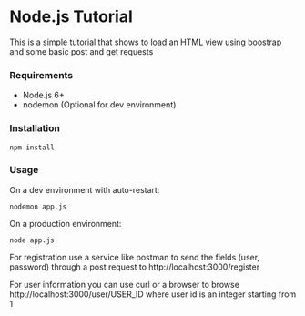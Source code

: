 # Node.js Tutorial #

This is a simple tutorial that shows to load an HTML view using boostrap and some basic post and get requests

### Requirements ###

* Node.js 6+
* nodemon (Optional for dev environment)

### Installation ###

    npm install

### Usage ###

On a dev environment with auto-restart:

    nodemon app.js

On a production environment:

    node app.js

For registration use a service like postman to send the fields (user, password) through a post request to http://localhost:3000/register

For user information you can use curl or a browser to browse http://localhost:3000/user/USER_ID where user id is an integer starting from 1

